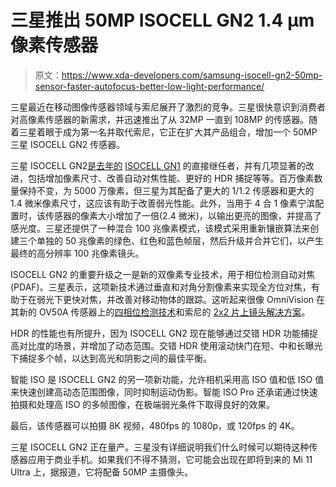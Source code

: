 # 三星推出 50MP ISOCELL GN2 1.4 μm 像素传感器

> 原文：<https://www.xda-developers.com/samsung-isocell-gn2-50mp-sensor-faster-autofocus-better-low-light-performance/>

三星最近在移动图像传感器领域与索尼展开了激烈的竞争。三星很快意识到消费者对高像素传感器的新需求，并迅速推出了从 32MP 一直到 108MP 的传感器。随着三星着眼于成为第一名并取代索尼，它正在扩大其产品组合，增加一个 50MP 三星 ISOCELL GN2 传感器。

三星 ISOCELL GN2[是去年的](https://news.samsung.com/global/samsung-introduces-1-4%CE%BCm-50mp-isocell-gn2-with-faster-and-more-true-to-life-auto-focusing) [ISOCELL GN1](https://www.xda-developers.com/samsung-50mp-isocell-gn1-image-sensor-dual-pixel-autofocus/) 的直接继任者，并有几项显著的改进，包括增加像素尺寸、改善自动对焦性能、更好的 HDR 捕捉等等。百万像素数量保持不变，为 5000 万像素，但三星为其配备了更大的 1/1.2 传感器和更大的 1.4 微米像素尺寸，这应该有助于改善弱光性能。此外，当用于 4 合 1 像素宁滨配置时，该传感器的像素大小增加了一倍(2.4 微米)，以输出更亮的图像，并提高了感光度。三星还提供了一种混合 100 兆像素模式，该模式采用重新镶嵌算法来创建三个单独的 50 兆像素的绿色、红色和蓝色帧层，然后升级并合并它们，以产生最终的高分辨率 100 兆像素镜头。

ISOCELL GN2 的重要升级之一是新的双像素专业技术，用于相位检测自动对焦(PDAF)。三星表示，这项新技术通过垂直和对角分割像素来实现全方位对焦，有助于在弱光下更快对焦，并改善对移动物体的跟踪。这听起来很像 OmniVision 在其新的 OV50A 传感器上的[四相位检测技术](https://www.xda-developers.com/ominivision-ov50a-50mp-sensor/)和索尼的 [2x2 片上镜头解决方案](https://www.sony-semicon.co.jp/e/products/IS/mobile/2_2_ocl.html)。

HDR 的性能也有所提升，因为 ISOCELL GN2 现在能够通过交错 HDR 功能捕捉高对比度的场景，并增加了动态范围。交错 HDR 使用滚动快门在短、中和长曝光下捕捉多个帧，以达到高光和阴影之间的最佳平衡。

智能 ISO 是 ISOCELL GN2 的另一项新功能，允许相机采用高 ISO 值和低 ISO 值来快速创建高动态范围图像，同时抑制运动伪影。智能 ISO Pro 还承诺通过快速拍摄和处理高 ISO 的多帧图像，在极端弱光条件下取得良好的效果。

最后，该传感器可以拍摄 8K 视频，480fps 的 1080p，或 120fps 的 4K。

三星 ISOCELL GN2 正在量产。三星没有详细说明我们什么时候可以期待这种传感器应用于商业手机。如果我们不得不猜测，它可能会出现在即将到来的 Mi 11 Ultra 上，据报道，它将配备 50MP 主摄像头。
